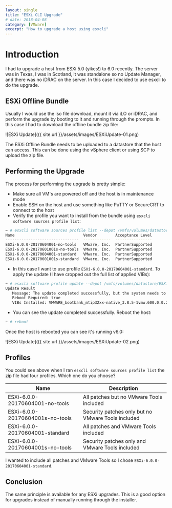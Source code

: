 ```yaml
---
layout: single
title: "ESXi CLI Upgrade"
# date: 2018-04-08
category: [VMware]
excerpt: "How to upgrade a host using esxcli"
---
```

# Introduction

I had to upgrade a host from ESXi 5.0 (yikes!) to 6.0 recently. The server was in Texas, I was in Scotland, it was standalone so no Update Manager, and there was no iDRAC on the server. In this case I decided to use esxcli to do the upgrade.

## ESXi Offline Bundle

Usually I would use the iso file download, mount it via iLO or iDRAC, and perform the upgrade by booting to it and running through the prompts. In this case I had to download the offline bundle zip file:

![ESXi Update]({{ site.url }}/assets/images/ESXiUpdate-01.png)

The ESXi Offline Bundle needs to be uploaded to a datastore that the host can access. This can be done using the vSphere client or using SCP to upload the zip file.

## Performing the Upgrade

The process for performing the upgrade is pretty simple:

* Make sure all VM's are powered off and the host is in maintenance mode
* Enable SSH on the host and use something like PuTTY or SecureCRT to connect to the host
* Verify the profile you want to install from the bundle using `esxcli software sources profile list`:

~~~ bash
~ # esxcli software sources profile list --depot /vmfs/volumes/datastore/ESXi600-201706001.zip
Name                              Vendor        Acceptance Level
--------------------------------  ------------  ----------------
ESXi-6.0.0-20170604001-no-tools   VMware, Inc.  PartnerSupported
ESXi-6.0.0-20170601001s-no-tools  VMware, Inc.  PartnerSupported
ESXi-6.0.0-20170604001-standard   VMware, Inc.  PartnerSupported
ESXi-6.0.0-20170601001s-standard  VMware, Inc.  PartnerSupported
~~~

* In this case I want to use profile `ESXi-6.0.0-20170604001-standard`. To apply the update (I have cropped out the full list of applied VIBs):

~~~ bash
~ # esxcli software profile update --depot /vmfs/volumes/datastore/ESXi600-201706001.zip --profile ESXi-6.0.0-20170604001-standard
Update Result
   Message: The update completed successfully, but the system needs to be rebooted for the changes to be effective.
   Reboot Required: true
   VIBs Installed: VMWARE_bootbank_mtip32xx-native_3.8.5-1vmw.600.0.0.2494585, VMware_bootbank_ata-pata-amd_0.3.10-3vmw.600.0.0.2494585, VMware_bootbank_ata-pata-atiixp_0.4.6-4vmw.600.0.0.2494585, VMware_bootbank_ata-pata-cmd64x_0.2.5-3vmw.600.0.0.2494585,
~~~

* You can see the update completed successfully. Reboot the host:

~~~ bash
~ # reboot
~~~

Once the host is rebooted you can see it's running v6.0:

![ESXi Update]({{ site.url }}/assets/images/ESXiUpdate-02.png)

## Profiles

You could see above when I ran `esxcli software sources profile list` the zip file had four profiles. Which one do you choose?

| Name | Description |
| --- | --- |
| ESXi-6.0.0-20170604001-no-tools | All patches but no VMware Tools included |
| ESXi-6.0.0-20170604001s-no-tools | Security patches only but no VMware Tools included |
| ESXi-6.0.0-20170604001-standard | All patches and VMware Tools included |
| ESXi-6.0.0-20170604001s-no-tools | Security patches only and VMware Tools included |

I wanted to include all patches and VMware Tools so I chose `ESXi-6.0.0-20170604001-standard`.

## Conclusion

The same principle is available for any ESXi upgrades. This is a good option for upgrades instead of manually running through the installer.